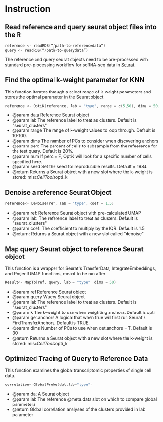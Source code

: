 # Instruction
## Read reference and query seurat object files into the R 

```c
reference <- readRDS(“/path-to-referencedata”) 
query <- readRDS(“/path-to-querydata”) 
```
The reference and query seurat objects need to be pre-processed with standard pre-processing workflow for scRNA-seq data in [Seurat](https://satijalab.org/seurat/articles/pbmc3k_tutorial.html).


## Find the optimal k-weight parameter for KNN
This function iterates through a select range of k-weight parameters and stores the optimal parameter in the Seurat object
```c
reference <- OptiK(reference, lab = "type", range = c(5,50), dims = 50, perc = 0.2)
```
* @param data Reference Seurat object 
* @param lab The reference label to treat as clusters. Default is "seurat_clusters"
* @param range The range of k-weight values to loop through. Default is 10-100.
* @param dims The number of PCs to consider when discovering anchors
* @param perc The percent of cells to subsample from the refeerence for the test query. Default is 20%.
* @param num If perc = F, OptiK will look for a specific number of cells specified here.
* @param seed Set the seed for reproducible results. Default = 1984.
* @return Returns a Seurat object with a new slot where the k-weight is stored: misc$CellTools$opti_k


## Denoise a reference Seurat Object

```c
reference<- DeNoise(ref, lab = "type", coef = 1.5)
```

* @param ref: Reference Seurat object with pre-calculated UMAP
* @param lab: The reference label to treat as clusters. Default is "seurat_clusters"
* @param coef: The coefficient to multiply by the IQR. Default is 1.5
* @return: Returns a Seurat object with a new slot called "denoise"


## Map query Seurat object to reference Seurat object
This function is a wrapper for Seurat's TransferData, IntegrateEmbeddings, and ProjectUMAP functions, meant to be run after
```c
Result<- MapTo(ref, query, lab = "type", dims = 50)
```
* @param ref Reference Seurat object 
* @param query Wuery Seurat object
* @param lab The reference label to treat as clusters. Default is "seurat_clusters"
* @param k The k-weight to use when weighting anchors. Default is opti
* @param get.anchors A logical that when true will first run Seurat's FindTransferAnchors. Default is TRUE.
* @param dims Number of PCs to use when get.anchors = T. Default is 30
* @return Returns a Seurat object with a new slot where the k-weight is stored: misc$CellTools$opti_k

## Optimized Tracing  of Query to Reference Data
This function examines the global transcriptomic properties of single cell data.
```c
correlation<-GlobalProbe(dat,lab="type")
```
* @param dat A Seurat object
* @param lab The reference @meta.data slot on which to compare global parameters
* @return Global correlation analyses of the clusters provided in lab parameter























